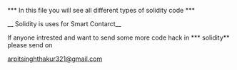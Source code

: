 *** In this file you will see all different types of solidity code ***

__ Solidity is uses for Smart Contarct__

If anyone intrested and want to send some more code hack in *** solidity**  please send on 

arpitsinghthakur321@gmail.com